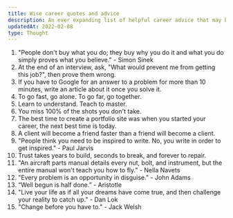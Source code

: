 ```yaml
---
title: Wise career quotes and advice
description: An ever expanding list of helpful career advice that may be novel to you.
updatedAt: 2022-02-08
type: Thought
---
```


1. "People don't buy what you do; they buy why you do it and what you do simply proves what you believe." - Simon Sinek
2. At the end of an interview, ask, "What would prevent me from getting this job?", then prove them wrong.
3. If you have to Google for an answer to a problem for more than 10 minutes, write an article about it once you solve it.
4. To go fast, go alone. To go far, go together.
5. Learn to understand. Teach to master.
6. You miss 100% of the shots you don't take.
7. The best time to create a portfolio site was when you started your career, the next best time is today.
8. A client will become a friend faster than a friend will become a client.
9. "People think you need to be inspired to write. No, you write in order to get inspired." - Paul Jarvis
10. Trust takes years to build, seconds to break, and forever to repair.
11. "An aircraft parts manual details every nut, bolt, and instrument, but the entire manual won't teach you how to fly." - Nella Navets
12. "Every problem is an opportunity in disguise." - John Adams
13. “Well begun is half done.” - Aristotle
14. "Live your life as if all your dreams have come true, and then challenge your reality to catch up." - Dan Lok
15. "Change before you have to." - Jack Welsh
